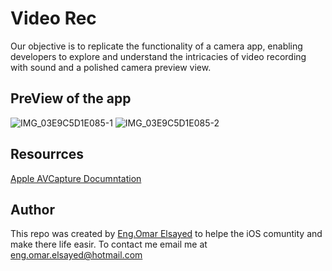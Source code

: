 # Video Rec
Our objective is to replicate the functionality of a camera app, enabling developers to explore and understand the intricacies of video recording with sound and a polished camera preview view. 

## PreView of the app
![IMG_03E9C5D1E085-1](https://github.com/EngOmarElsayed/VideoRecordingAPP/assets/125718818/33bb46f1-85bc-4d94-b1dd-1963b6c93849)
![IMG_03E9C5D1E085-2](https://github.com/EngOmarElsayed/VideoRecordingAPP/assets/125718818/67850ae8-c5ba-4c38-89ea-6ee9a370ac0f)
## Resourrces 
[Apple AVCapture Documntation]([https://www.linkedin.com/in/engomarelsayed/](https://developer.apple.com/documentation/avfoundation/capture_setup/setting_up_a_capture_session))

## Author <a name="conclusion"></a>
This repo was created by [Eng.Omar Elsayed](https://www.linkedin.com/in/engomarelsayed/) to helpe the iOS comuntity and make there life easir. To contact me email me at eng.omar.elsayed@hotmail.com

